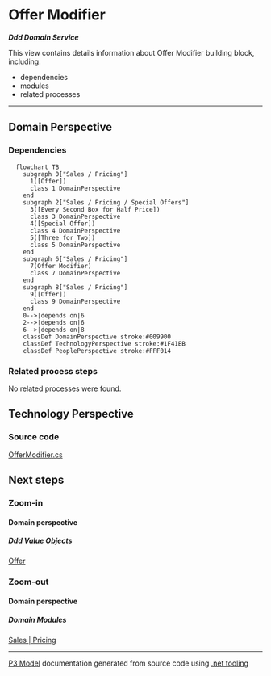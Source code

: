 ﻿
# Offer Modifier

***Ddd Domain Service***  

This view contains details information about Offer Modifier building block, including:
- dependencies
- modules
- related processes  

---



## Domain Perspective


### Dependencies

```mermaid
  flowchart TB
    subgraph 0["Sales / Pricing"]
      1([Offer])
      class 1 DomainPerspective
    end
    subgraph 2["Sales / Pricing / Special Offers"]
      3([Every Second Box for Half Price])
      class 3 DomainPerspective
      4([Special Offer])
      class 4 DomainPerspective
      5([Three for Two])
      class 5 DomainPerspective
    end
    subgraph 6["Sales / Pricing"]
      7(Offer Modifier)
      class 7 DomainPerspective
    end
    subgraph 8["Sales / Pricing"]
      9([Offer])
      class 9 DomainPerspective
    end
    0-->|depends on|6
    2-->|depends on|6
    6-->|depends on|8
    classDef DomainPerspective stroke:#009900
    classDef TechnologyPerspective stroke:#1F41EB
    classDef PeoplePerspective stroke:#FFF014
```

### Related process steps

No related processes were found.  

## Technology Perspective


### Source code

[OfferModifier.cs](../../../../../../../Sources/Sales/Sales.DeepModel/Pricing/OfferModifier.cs)  

## Next steps


### Zoom-in


#### Domain perspective


##### Ddd Value Objects

[Offer](Offer.md)  

### Zoom-out


#### Domain perspective


##### Domain Modules

[Sales | Pricing](Pricing.md)  

---

[P3 Model](https://github.com/P3-model/P3-model) documentation generated from source code using [.net tooling](https://github.com/P3-model/P3-model-dotnet)